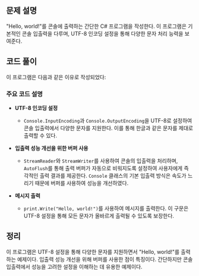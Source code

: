 ## 문제 설명

"Hello, world!"를 콘솔에 출력하는 간단한 C# 프로그램을 작성한다. 이 프로그램은 기본적인 콘솔 입출력을 다루며, UTF-8 인코딩 설정을 통해 다양한 문자 처리 능력을 보여준다.

## 코드 풀이

이 프로그램은 다음과 같은 이유로 작성되었다:

### 주요 코드 설명

- **UTF-8 인코딩 설정**
  - `Console.InputEncoding`과 `Console.OutputEncoding`을 UTF-8로 설정하여 콘솔 입출력에서 다양한 문자를 지원한다. 이를 통해 한글과 같은 문자를 제대로 출력할 수 있다.

- **입출력 성능 개선을 위한 버퍼 사용**
  - `StreamReader`와 `StreamWriter`를 사용하여 콘솔의 입출력을 처리하며, `AutoFlush`를 통해 출력 버퍼가 자동으로 비워지도록 설정하여 사용자에게 즉각적인 출력 결과를 제공한다. `Console` 클래스의 기본 입출력 방식은 속도가 느리기 때문에 버퍼를 사용하여 성능을 개선하였다.

- **메시지 출력**
  - `print.Write("Hello, world!")`를 사용하여 메시지를 출력한다. 이 구문은 UTF-8 설정을 통해 모든 문자가 올바르게 출력될 수 있도록 보장한다.

## 정리

이 프로그램은 UTF-8 설정을 통해 다양한 문자를 지원하면서 "Hello, world!"를 출력하는 예제이다. 입출력 성능 개선을 위해 버퍼를 사용한 점이 특징이다. 간단하지만 콘솔 입출력에서 성능을 고려한 설정을 이해하는 데 유용한 예제이다.
